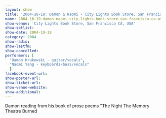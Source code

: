 ```yaml
---
layout: show
title: '2004-10-19: Damon & Naomi - City Lights Book Store, San Francisco CA, USA'
name: 2004-10-19-damon-naomi-city-lights-book-store-san-francisco-ca-usa
show-venue: 'City Lights Book Store, San Francisco CA, USA'
show-setlist: 
show-date: 2004-10-19
category: 2004
show-radio: 
show-lastfm: 
show-cancelled: 
performers: [
  "Damon Krukowski - guitar/vocals",
  "Naomi Yang - keyboards/bass/vocals"
  ]
facebook-event-url: 
show-poster-url: 
show-ticket-url: 
show-venue-website: 
show-additional: 
---
```


Damon reading from his book of prose poems "The Night The Memory Theatre Burned